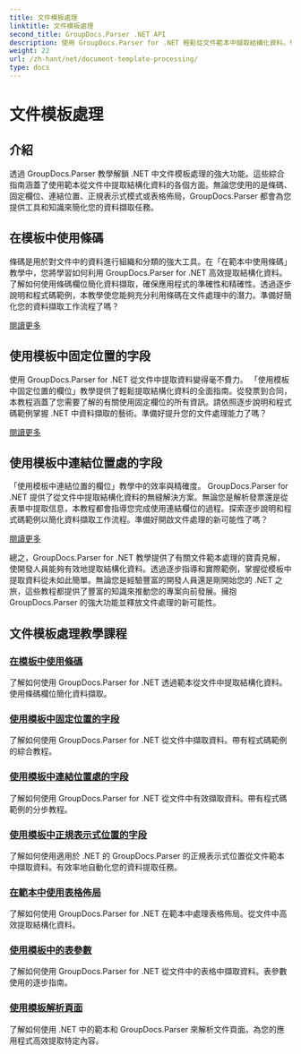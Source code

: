 ```yaml
---
title: 文件模板處理
linktitle: 文件模板處理
second_title: GroupDocs.Parser .NET API
description: 使用 GroupDocs.Parser for .NET 輕鬆從文件範本中擷取結構化資料。學習使用條碼、欄位、正規表示式和表格佈局。
weight: 22
url: /zh-hant/net/document-template-processing/
type: docs
---
```

# 文件模板處理


## 介紹

透過 GroupDocs.Parser 教學解鎖 .NET 中文件模板處理的強大功能。這些綜合指南涵蓋了使用範本從文件中提取結構化資料的各個方面。無論您使用的是條碼、固定欄位、連結位置、正規表示式模式或表格佈局，GroupDocs.Parser 都會為您提供工具和知識來簡化您的資料擷取任務。

## 在模板中使用條碼

條碼是用於對文件中的資料進行組織和分類的強大工具。在「在範本中使用條碼」教學中，您將學習如何利用 GroupDocs.Parser for .NET 高效提取結構化資料。了解如何使用條碼欄位簡化資料擷取，確保應用程式的準確性和精確性。透過逐步說明和程式碼範例，本教學使您能夠充分利用條碼在文件處理中的潛力。準備好簡化您的資料擷取工作流程了嗎？

[閱讀更多](./working-with-barcodes-in-templates/)

## 使用模板中固定位置的字段

使用 GroupDocs.Parser for .NET 從文件中提取資料變得毫不費力。 「使用模板中固定位置的欄位」教學提供了輕鬆提取結構化資料的全面指南。從發票到合同，本教程涵蓋了您需要了解的有關使用固定欄位的所有資訊。請依照逐步說明和程式碼範例掌握 .NET 中資料擷取的藝術。準備好提升您的文件處理能力了嗎？

[閱讀更多](./working-with-fields-at-fixed-positions-in-templates/)

## 使用模板中連結位置處的字段

「使用模板中連結位置的欄位」教學中的效率與精確度。 GroupDocs.Parser for .NET 提供了從文件中提取結構化資料的無縫解決方案。無論您是解析發票還是從表單中提取信息，本教程都會指導您完成使用連結欄位的過程。探索逐步說明和程式碼範例以簡化資料擷取工作流程。準備好開啟文件處理的新可能性了嗎？

[閱讀更多](./working-with-fields-at-linked-positions-in-templates/)

總之，GroupDocs.Parser for .NET 教學提供了有關文件範本處理的寶貴見解，使開發人員能夠有效地提取結構化資料。透過逐步指導和實際範例，掌握從模板中提取資料從未如此簡單。無論您是經驗豐富的開發人員還是剛開始您的 .NET 之旅，這些教程都提供了豐富的知識來推動您的專案向前發展。擁抱 GroupDocs.Parser 的強大功能並釋放文件處理的新可能性。

## 文件模板處理教學課程
### [在模板中使用條碼](./working-with-barcodes-in-templates/)
了解如何使用 GroupDocs.Parser for .NET 透過範本從文件中提取結構化資料。使用條碼欄位簡化資料擷取。
### [使用模板中固定位置的字段](./working-with-fields-at-fixed-positions-in-templates/)
了解如何使用 GroupDocs.Parser for .NET 從文件中擷取資料。帶有程式碼範例的綜合教程。
### [使用模板中連結位置處的字段](./working-with-fields-at-linked-positions-in-templates/)
了解如何使用 GroupDocs.Parser for .NET 從文件中有效擷取資料。帶有程式碼範例的分步教程。
### [使用模板中正規表示式位置的字段](./working-with-fields-at-regex-positions-in-templates/)
了解如何使用適用於 .NET 的 GroupDocs.Parser 的正規表示式位置從文件範本中擷取資料。有效率地自動化您的資料提取任務。
### [在範本中使用表格佈局](./working-with-table-layout-in-templates/)
了解如何使用 GroupDocs.Parser for .NET 在範本中處理表格佈局。從文件中高效提取結構化資料。
### [使用模板中的表參數](./working-with-table-parameters-in-templates/)
了解如何使用 GroupDocs.Parser for .NET 從文件中的表格中擷取資料。表參數使用的逐步指南。
### [使用模板解析頁面](./parse-pages-using-templates/)
了解如何使用 .NET 中的範本和 GroupDocs.Parser 來解析文件頁面。為您的應用程式高效提取特定內容。